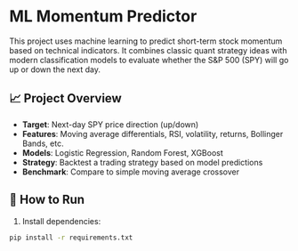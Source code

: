 # ML Momentum Predictor

This project uses machine learning to predict short-term stock momentum based on technical indicators. It combines classic quant strategy ideas with modern classification models to evaluate whether the S&P 500 (SPY) will go up or down the next day.

## 📈 Project Overview

- **Target**: Next-day SPY price direction (up/down)
- **Features**: Moving average differentials, RSI, volatility, returns, Bollinger Bands, etc.
- **Models**: Logistic Regression, Random Forest, XGBoost
- **Strategy**: Backtest a trading strategy based on model predictions
- **Benchmark**: Compare to simple moving average crossover

## 🔧 How to Run

1. Install dependencies:
```bash
pip install -r requirements.txt
